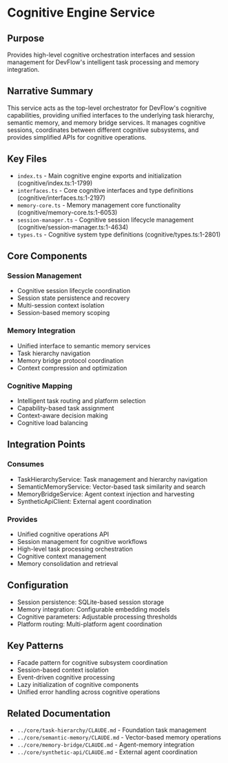 # Cognitive Engine Service

## Purpose
Provides high-level cognitive orchestration interfaces and session management for DevFlow's intelligent task processing and memory integration.

## Narrative Summary
This service acts as the top-level orchestrator for DevFlow's cognitive capabilities, providing unified interfaces to the underlying task hierarchy, semantic memory, and memory bridge services. It manages cognitive sessions, coordinates between different cognitive subsystems, and provides simplified APIs for cognitive operations.

## Key Files
- `index.ts` - Main cognitive engine exports and initialization (cognitive/index.ts:1-1799)
- `interfaces.ts` - Core cognitive interfaces and type definitions (cognitive/interfaces.ts:1-2197)
- `memory-core.ts` - Memory management core functionality (cognitive/memory-core.ts:1-6053)
- `session-manager.ts` - Cognitive session lifecycle management (cognitive/session-manager.ts:1-4634)
- `types.ts` - Cognitive system type definitions (cognitive/types.ts:1-2801)

## Core Components
### Session Management
- Cognitive session lifecycle coordination
- Session state persistence and recovery
- Multi-session context isolation
- Session-based memory scoping

### Memory Integration
- Unified interface to semantic memory services
- Task hierarchy navigation
- Memory bridge protocol coordination
- Context compression and optimization

### Cognitive Mapping
- Intelligent task routing and platform selection
- Capability-based task assignment
- Context-aware decision making
- Cognitive load balancing

## Integration Points
### Consumes
- TaskHierarchyService: Task management and hierarchy navigation
- SemanticMemoryService: Vector-based task similarity and search
- MemoryBridgeService: Agent context injection and harvesting
- SyntheticApiClient: External agent coordination

### Provides
- Unified cognitive operations API
- Session management for cognitive workflows
- High-level task processing orchestration
- Cognitive context management
- Memory consolidation and retrieval

## Configuration
- Session persistence: SQLite-based session storage
- Memory integration: Configurable embedding models
- Cognitive parameters: Adjustable processing thresholds
- Platform routing: Multi-platform agent coordination

## Key Patterns
- Facade pattern for cognitive subsystem coordination
- Session-based context isolation
- Event-driven cognitive processing
- Lazy initialization of cognitive components
- Unified error handling across cognitive operations

## Related Documentation
- `../core/task-hierarchy/CLAUDE.md` - Foundation task management
- `../core/semantic-memory/CLAUDE.md` - Vector-based memory operations
- `../core/memory-bridge/CLAUDE.md` - Agent-memory integration
- `../core/synthetic-api/CLAUDE.md` - External agent coordination
